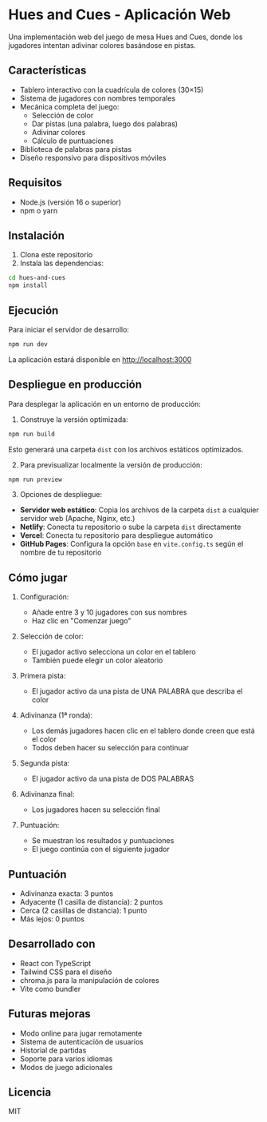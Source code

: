 # Hues and Cues - Aplicación Web

Una implementación web del juego de mesa Hues and Cues, donde los jugadores intentan adivinar colores basándose en pistas.

## Características

- Tablero interactivo con la cuadrícula de colores (30×15)
- Sistema de jugadores con nombres temporales
- Mecánica completa del juego:
  - Selección de color
  - Dar pistas (una palabra, luego dos palabras)
  - Adivinar colores
  - Cálculo de puntuaciones
- Biblioteca de palabras para pistas
- Diseño responsivo para dispositivos móviles

## Requisitos

- Node.js (versión 16 o superior)
- npm o yarn

## Instalación

1. Clona este repositorio
2. Instala las dependencias:

```bash
cd hues-and-cues
npm install
```

## Ejecución

Para iniciar el servidor de desarrollo:

```bash
npm run dev
```

La aplicación estará disponible en [http://localhost:3000](http://localhost:3000)

## Despliegue en producción

Para desplegar la aplicación en un entorno de producción:

1. Construye la versión optimizada:

```bash
npm run build
```

Esto generará una carpeta `dist` con los archivos estáticos optimizados.

2. Para previsualizar localmente la versión de producción:

```bash
npm run preview
```

3. Opciones de despliegue:

- **Servidor web estático**: Copia los archivos de la carpeta `dist` a cualquier servidor web (Apache, Nginx, etc.)
- **Netlify**: Conecta tu repositorio o sube la carpeta `dist` directamente
- **Vercel**: Conecta tu repositorio para despliegue automático
- **GitHub Pages**: Configura la opción `base` en `vite.config.ts` según el nombre de tu repositorio

## Cómo jugar

1. Configuración:
   - Añade entre 3 y 10 jugadores con sus nombres
   - Haz clic en "Comenzar juego"

2. Selección de color:
   - El jugador activo selecciona un color en el tablero
   - También puede elegir un color aleatorio

3. Primera pista:
   - El jugador activo da una pista de UNA PALABRA que describa el color

4. Adivinanza (1ª ronda):
   - Los demás jugadores hacen clic en el tablero donde creen que está el color
   - Todos deben hacer su selección para continuar

5. Segunda pista:
   - El jugador activo da una pista de DOS PALABRAS

6. Adivinanza final:
   - Los jugadores hacen su selección final

7. Puntuación:
   - Se muestran los resultados y puntuaciones
   - El juego continúa con el siguiente jugador

## Puntuación

- Adivinanza exacta: 3 puntos
- Adyacente (1 casilla de distancia): 2 puntos
- Cerca (2 casillas de distancia): 1 punto
- Más lejos: 0 puntos

## Desarrollado con

- React con TypeScript
- Tailwind CSS para el diseño
- chroma.js para la manipulación de colores
- Vite como bundler

## Futuras mejoras

- Modo online para jugar remotamente
- Sistema de autenticación de usuarios
- Historial de partidas
- Soporte para varios idiomas
- Modos de juego adicionales

## Licencia

MIT